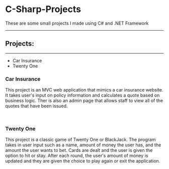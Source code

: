 # C-Sharp-Projects
These are some small projects I made using C# and .NET Framework
<hr>
<h2>Projects:</h2>
<hr>
<ul>
	<li>Car Insurance</li>
	<li>Twenty One</li>
</ul>
<h3>Car Insurance</h3>
<p>
	This project is an MVC web application that mimics a car insurance website. It takes user's
	input on policy information and calculates a quote based on business logic. Ther is also an
	admin page that allows staff to view all of the quotes that have been issued.
</p>
<br>
<h3>Twenty One</h3>
<p>
	This project is a classic game of Twenty One or BlackJack. The program takes in user input such
	as a name, amount of money the user has, and the amount the user wants to bet. Cards are dealt and
	the user is given the option to hit or stay. After each round, the user's amount of money is updated and
	they are given the choice to play again or exit the application.
</p>

